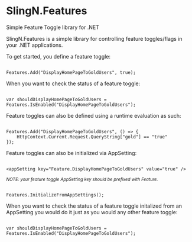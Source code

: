 SlingN.Features
=====================

Simple Feature Toggle library for .NET

SlingN.Features is a simple library for controlling feature toggles/flags in your .NET applications.

To get started, you define a feature toggle:

<code>
Features.Add("DisplayHomePageToGoldUsers", true);
</code>

When you want to check the status of a feature toggle:

<code>
var shouldDisplayHomePageToGoldUsers = Features.IsEnabled("DisplayHomePageToGoldUsers");
</code>

Feature toggles can also be defined using a runtime evaluation as such:

<code>
Features.Add("DisplayHomePageToGoldUsers", () => { 
	HttpContext.Current.Request.QueryString["gold"] == "true" 
});
</code>

Feature toggles can also be initialized via AppSetting:

<code>
&lt;appSetting key="Feature.DisplayHomePageToGoldUsers" value="true" /&gt;
</code>

<small><i>NOTE: your feature toggle AppSetting key should be prefixed with Feature.</i></small>

<code>
Features.InitializeFromAppSettings();
</code>

When you want to check the status of a feature toggle initalized from an AppSetting 
you would do it just as you would any other feature toggle:

<code>
var shouldDisplayHomePageToGoldUsers = Features.IsEnabled("DisplayHomePageToGoldUsers");
</code>
